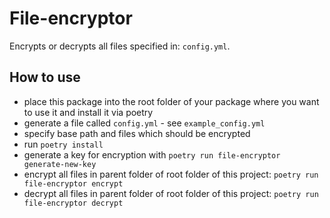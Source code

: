 # File-encryptor

Encrypts or decrypts all files specified in: `config.yml`.

## How to use

- place this package into the root folder of your package where you want to use it and install it via poetry
- generate a file called `config.yml` - see `example_config.yml`
- specify base path and files which should be encrypted
- run `poetry install`
- generate a key for encryption with `poetry run file-encryptor generate-new-key`
- encrypt all files in parent folder of root folder of this project: `poetry run file-encryptor encrypt`
- decrypt all files in parent folder of root folder of this project: `poetry run file-encryptor decrypt`
